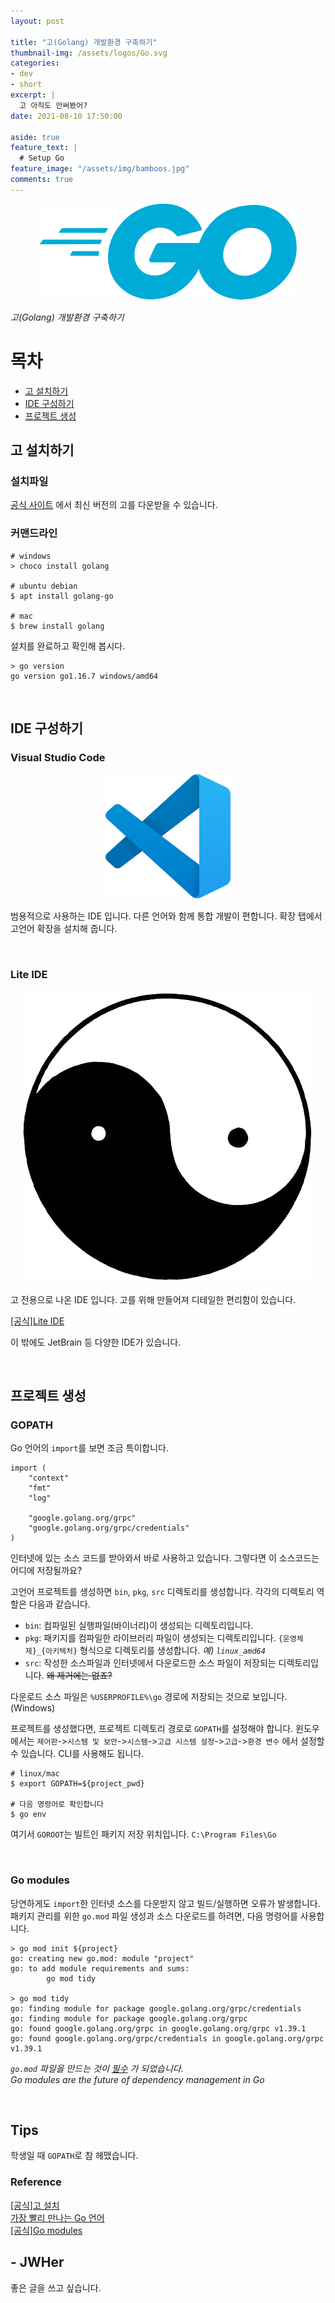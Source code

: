 ```yaml
---
layout: post

title: "고(Golang) 개발환경 구축하기"
thumbnail-img: /assets/logos/Go.svg
categories:
- dev
- short
excerpt: |
  고 아직도 안써봤어?
date: 2021-08-10 17:50:00

aside: true
feature_text: |
  # Setup Go
feature_image: "/assets/img/bamboos.jpg"
comments: true
---
```


<p align="center">
<img src="/assets/logos/Go.svg" style="max-height: 40vh;"/>
</p>

*고(Golang) 개발환경 구축하기*  

# 목차
* [고 설치하기](#고-설치하기)
* [IDE 구성하기](#ide-구성하기)
* [프로젝트 생성](#프로젝트-생성)

<!-- more -->

## 고 설치하기

### 설치파일
[공식 사이트](https://golang.org/doc/install) 에서 최신 버전의 고를 다운받을 수 있습니다.  

### 커맨드라인

```shell
# windows
> choco install golang

# ubuntu debian
$ apt install golang-go

# mac
$ brew install golang
```

설치를 완료하고 확인해 봅시다.
```shell
> go version
go version go1.16.7 windows/amd64
```

<br/>

## IDE 구성하기

### Visual Studio Code

<p align="center">
<img src="/assets/logos/vscode.svg" style="max-height: 40vh;"/>
</p>

범용적으로 사용하는 IDE 입니다.
다른 언어와 함께 통합 개발이 편합니다.
확장 탭에서 고언어 확장을 설치해 줍니다.

<br/>

### Lite IDE

<p align="center">
<img src="/assets/logos/lite-ide.jpg" style="max-height: 40vh;"/>
</p>

고 전용으로 나온 IDE 입니다.
고를 위해 만들어져 디테일한 편리함이 있습니다.

[[공식]Lite IDE](http://liteide.org/en/)

이 밖에도 JetBrain 등 다양한 IDE가 있습니다.  
   
<br/>

## 프로젝트 생성

### GOPATH
Go 언어의 `import`를 보면 조금 특이합니다.
```
import (
    "context"
    "fmt"
    "log"

    "google.golang.org/grpc"
    "google.golang.org/grpc/credentials"
)
```
인터넷에 있는 소스 코드를 받아와서 바로 사용하고 있습니다.
그렇다면 이 소스코드는 어디에 저장될까요?

고언어 프로젝트를 생성하면 `bin`, `pkg`, `src` 디렉토리를 생성합니다.
각각의 디렉토리 역할은 다음과 같습니다.
* `bin`: 컴파일된 실행파일(바이너리)이 생성되는 디렉토리입니다.
* `pkg`: 패키지를 컴파일한 라이브러리 파일이 생성되는 디렉토리입니다.
`{운영체제}_{아키텍처}` 형식으로 디렉토리를 생성합니다. *예) `linux_amd64`*
* `src`: 작성한 소스파일과 인터넷에서 다운로드한 소스 파일이 저장되는 디렉토리입니다.
~~왜 제거에는 없죠?~~
  
다운로드 소스 파일은 `%USERPROFILE%\go` 경로에 저장되는 것으로 보입니다.(Windows)
  
프로젝트를 생성했다면, 프로젝트 디렉토리 경로로 `GOPATH`를 설정해야 합니다.
윈도우에서는 `제어판`->`시스템 및 보안`->`시스템`->`고급 시스템 설정`->`고급`->`환경 변수`
에서 설정할 수 있습니다. CLI를 사용해도 됩니다.

```shell
# linux/mac
$ export GOPATH=${project_pwd}

# 다음 명령어로 확인합니다
$ go env
```
여기서 `GOROOT`는 빌트인 패키지 저장 위치입니다.
`C:\Program Files\Go`

<br/>

### Go modules

당연하게도 `import`한 인터넷 소스를 다운받지 않고 빌드/실행하면 오류가 발생합니다.
패키지 관리를 위한 `go.mod` 파일 생성과 소스 다운로드를 하려면, 다음 명령어를 사용합니다.  

```shell
> go mod init ${project}
go: creating new go.mod: module "project"
go: to add module requirements and sums:
        go mod tidy
        
> go mod tidy
go: finding module for package google.golang.org/grpc/credentials
go: finding module for package google.golang.org/grpc
go: found google.golang.org/grpc in google.golang.org/grpc v1.39.1
go: found google.golang.org/grpc/credentials in google.golang.org/grpc v1.39.1
```

*`go.mod` 파일을 만드는 것이 [필수](https://blog.golang.org/using-go-modules) 가 되었습니다.*  
*Go modules are the future of dependency management in Go*
    
<br/>

## Tips

학생일 때 `GOPATH`로 참 헤맸습니다.

### Reference  

[[공식]고 설치](https://golang.org/doc/install)  
[가장 빨리 만나는 Go 언어](http://pyrasis.com/book/GoForTheReallyImpatient/Unit03)  
[[공식]Go modules](https://blog.golang.org/using-go-modules)

## - JWHer  
좋은 글을 쓰고 싶습니다.

<!-- update log -->
<!--
본문에 추가할 내용을 적는다.
-->